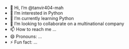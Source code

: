 - 👋 Hi, I’m @tanvir404-mah
- 👀 I’m interested in Python
- 🌱 I’m currently learning Python 
- 💞️ I’m looking to collaborate on a multinational company
- 📫 How to reach me ...
- 😄 Pronouns: ...
- ⚡ Fun fact: ...
